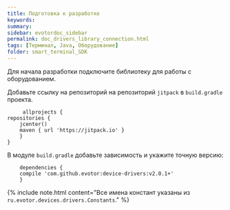 ```yaml
---
title: Подготовка к разработке
keywords:
summary:
sidebar: evotordoc_sidebar
permalink: doc_drivers_library_connection.html
tags: [Терминал, Java, Оборудование]
folder: smart_terminal_SDK
---
```


Для начала разработки подключите библиотеку для работы с оборудованием.

Добавьте ссылку на репозиторий на репозиторий `jitpack` в `build.gradle` проекта.

```
     allprojects {
repositories {
    jcenter()
    maven { url 'https://jitpack.io' }
    }
}
```

В модуле `build.gradle` добавьте зависимость и укажите точную версию:

```
    dependencies {
    compile 'com.github.evotor:device-drivers:v2.0.1+'
    }
```

{% include note.html content="Все имена констант указаны из `ru.evotor.devices.drivers.Constants`." %}
